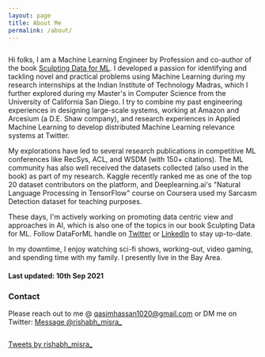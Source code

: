 ```yaml
---
layout: page
title: About Me
permalink: /about/
---
```


<div class="column leftcol">

Hi folks, I am a Machine Learning Engineer by Profession and co-author of the book <a href="https://www.amazon.com/dp/B08RN47C5T" target="_blank">Sculpting Data for ML</a>. I developed a passion for identifying and tackling novel and practical problems using Machine Learning during my research internships at the Indian Institute of Technology Madras, which I further explored during my Master's in Computer Science from the University of California San Diego. I try to combine my past engineering experiences in designing large-scale systems, working at Amazon and Arcesium (a D.E. Shaw company), and research experiences in Applied Machine Learning to develop distributed Machine Learning relevance systems at Twitter.

My explorations have led to several research publications in competitive ML conferences like RecSys, ACL, and WSDM (with 150+ citations). The ML community has also well received the datasets collected (also used in the book) as part of my research. Kaggle recently ranked me as one of the top 20 dataset contributors on the platform, and Deeplearning.ai's "Natural Language Processing in TensorFlow" course on Coursera used my Sarcasm Detection dataset for teaching purposes. 
  
These days, I'm actively working on promoting data centric view and approaches in AI, which is also one of the topics in our book Sculpting Data for ML. Follow DataForML handle on <a href="https://twitter.com/DataForML" target="_blank">Twitter</a> or <a href="https://www.linkedin.com/company/dataforml/" target="_blank">LinkedIn</a> to stay up-to-date.
  
In my downtime, I enjoy watching sci-fi shows, working-out, video gaming, and spending time with my family. I presently live in the Bay Area.

<h4> Last updated: 10th Sep 2021 </h4>

<h3> Contact </h3>

Please reach out to me @ <a href="mailto:qasimhassan1020@gmail.com">qasimhassan1020@gmail.com</a> or DM me on Twitter: <a href="https://twitter.com/messages/compose?recipient_id=2591106696&text=Hey%20Rishabh" class="twitter-dm-button" data-screen-name="@rishabh_misra_" data-size=large>Message @rishabh_misra_</a>

</div>

<div class="column rightcol">

<a class="twitter-timeline" data-width="600" data-height="650" href="https://twitter.com/rishabh_misra_?ref_src=twsrc%5Etfw">Tweets by rishabh_misra_</a> <script async src="https://platform.twitter.com/widgets.js" charset="utf-8"></script>

</div>


